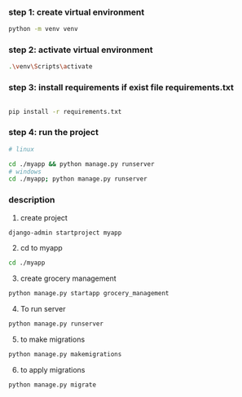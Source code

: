 ### step 1: create virtual environment
```bash
python -m venv venv
```

### step 2: activate virtual environment
```bash
.\venv\Scripts\activate
```

### step 3: install requirements if exist file requirements.txt
```bash

pip install -r requirements.txt
```

### step 4: run the project
```bash 
# linux

cd ./myapp && python manage.py runserver
# windows
cd ./myapp; python manage.py runserver
```


### description
1. create project
```bash
django-admin startproject myapp
```
2. cd to myapp
```bash
cd ./myapp
```
3. create grocery management
```bash
python manage.py startapp grocery_management
```
4. To run server
```bash
python manage.py runserver
```
5. to make migrations
```bash
python manage.py makemigrations
```
6. to apply migrations
```bash
python manage.py migrate
```